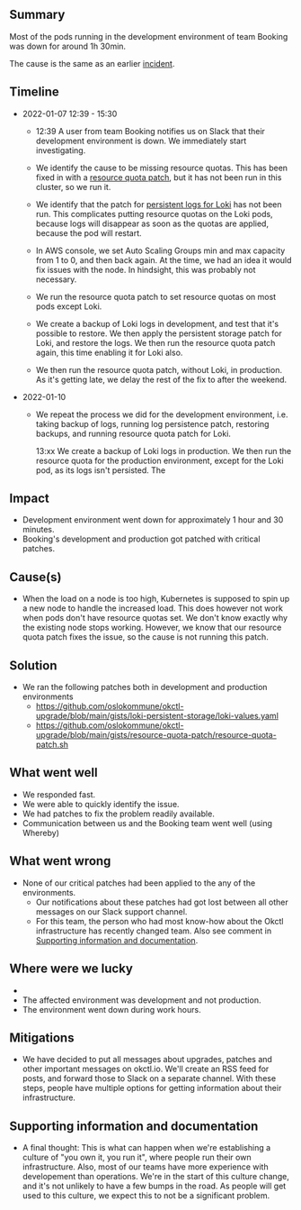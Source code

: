 ## Summary

Most of the pods running in the development environment of team Booking was down for around 1h 30min. 

The cause is the same as an earlier
[incident](https://docs.google.com/document/d/1_NRW32xvu7YgEakl1JnLf2nDRbOPe8exrzgnwPAAj30/edit#heading=h.mwz2ai1qrpl4).

## Timeline

* 2022-01-07 12:39 - 15:30
  * 12:39 A user from team Booking notifies us on Slack that their development environment is down. We immediately start
investigating.

  * We identify the cause to be missing resource quotas. This has been fixed in with a
    [resource quota patch](https://github.com/oslokommune/okctl-upgrade/blob/main/gists/resource-quota-patch/resource-quota-patch.sh),
    but it has not been run in this cluster, so we run it.

  * We identify that the patch for
    [persistent logs for Loki](https://github.com/oslokommune/okctl-upgrade/tree/main/gists/loki-persistent-storage) has not
    been run. This complicates putting resource quotas on the Loki pods, because logs will disappear as soon as the quotas
    are applied, because the pod will restart.

  * In AWS console, we set Auto Scaling Groups min and max capacity from 1 to 0, and then back again. At the time, we had an
  idea it would fix issues with the node. In hindsight, this was probably not necessary.

  * We run the resource quota patch to set resource quotas on most pods except Loki.

  * We create a backup of Loki logs in development, and test that it's possible to restore. We then apply the persistent
    storage patch for Loki, and restore the logs. We then run the resource quota patch again, this time enabling it for Loki also.

  * We then run the resource quota patch, without Loki, in production. As it's getting late, we delay the rest of the fix to
    after the weekend.

* 2022-01-10
  * We repeat the process we did for the development environment, i.e. taking backup of logs, running log persistence patch,
    restoring backups, and running resource quota patch for Loki.

    13:xx We create a backup of Loki logs in production. We then run the resource quota for the production environment, except
    for the Loki pod, as its logs isn't persisted. The


## Impact

* Development environment went down for approximately 1 hour and 30 minutes.
* Booking's development and production got patched with critical patches.

## Cause(s)

* When the load on a node is too high, Kubernetes is supposed to spin up a new node to handle the increased load. This does
  however not work when pods don't have resource quotas set. We don't know exactly why the existing node stops working. However,
  we know that our resource quota patch fixes the issue, so the cause is not running this patch.

## Solution

* We ran the following patches both in development and production environments
  * https://github.com/oslokommune/okctl-upgrade/blob/main/gists/loki-persistent-storage/loki-values.yaml
  * https://github.com/oslokommune/okctl-upgrade/blob/main/gists/resource-quota-patch/resource-quota-patch.sh

## What went well

* We responded fast.
* We were able to quickly identify the issue.
* We had patches to fix the problem readily available.
* Communication between us and the Booking team went well (using Whereby)

## What went wrong

* None of our critical patches had been applied to the any of the environments.
  * Our notifications about these patches had got lost between all other messages on our Slack support channel.  
  * For this team, the person who had most know-how about the Okctl infrastructure has recently changed team. Also see comment in
  [Supporting information and documentation](#supporting-information-and-documentation).

## Where were we lucky
* 
* The affected environment was development and not production. 
* The environment went down during work hours.

## Mitigations
<!--
Describe potential steps to prevent this event from happening again, be it technical, processes, etc.

Example:
- Request that proactive messages will be sendt in smaller batches, ideally during regular work hours, for load to be
    better distributed.
- Create tests that cover creation and authentication of users
-->

* We have decided to put all messages about upgrades, patches and other important messages on okctl.io. We'll create an RSS feed
for posts, and forward those to Slack on a separate channel. With these steps, people have multiple options for getting
information about their infrastructure.

## Supporting information and documentation

* A final thought: This is what can happen when we're establishing a culture of "you own it, you run it", where people run their
own infrastructure. Also, most of our teams have more experience with developement than operations. We're in the start of this
culture change, and it's not unlikely to have a few bumps in the road. As people will get used to this culture, we expect this to
not be a significant problem.

